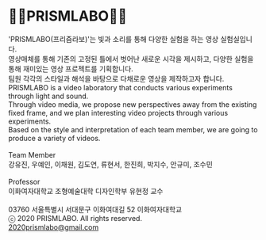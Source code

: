 <h1>&#127752;&#128154;PRISMLABO&#127752;&#128154;</h1>

'PRISMLABO(프리즘라보)'는 빛과 소리를 통해 다양한 실험을 하는 영상 실험실입니다. <br>
영상매체를 통해 기존의 고정된 틀에서 벗어난 새로운 시각을 제시하고, 다양한 실험을 통해 재미있는 영상 프로젝트를 기획합니다. <br>
팀원 각각의 스타일과 해석을 바탕으로 다채로운 영상을 제작하고자 합니다. <br>
PRISMLABO is a video laboratory that conducts various experiments through light and sound. <br>
Through video media, we propose new perspectives away from the existing fixed frame, and we plan interesting video projects through various experiments. <br>
Based on the style and interpretation of each team member, we are going to produce a variety of videos. <br>
<br>
Team Member<br>
강유진, 우예인, 이채원, 김도연, 류현서, 한진희, 박지수, 안규미, 조수민 <br>
<br>
Professor<br>
이화여자대학교 조형예술대학 디자인학부 유현정 교수<br>
<br>
03760 서울특별시 서대문구 이화여대길 52 이화여자대학교 <br>
ⓒ 2020 PRISMLABO. All rights reserved. <br>
2020prismlabo@gmail.com <br>
